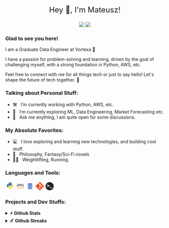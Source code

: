 <p align="center" style="font-size: 24px;">
    Hey 👋, I'm Mateusz! 
</p>

<p align="center">
  <img src="https://img.shields.io/badge/-LinkedIn-0e76a8?style=flat-square&logo=Linkedin&logoColor=white" href="https://www.linkedin.com/in/mfgrzybowski/">
  <img src="https://img.shields.io/badge/My%20Website-8A2BE2" href="https://mattg-bci.github.io/Personal-Website/">
</p>

### Glad to see you here!

I am a Graduate Data Engineer at Vortexa 🚀

I have a passion for problem-solving and learning, driven by the goal of challenging myself, with a strong foundation in Python, AWS, etc.

Feel free to connect with me for all things tech or just to say hello! Let's shape the future of tech together. 🌟

### Talking about Personal Stuff:

- 🛠 &nbsp; I’m currently working with Python, AWS, etc.
- 🚀 &nbsp; I’m currently exploring ML, Data Engineering, Market Forecasting etc.
- 💬 &nbsp; Ask me anything, I am quite open for some discussions.

### My Absolute Favorites:

- 💻 &nbsp; I love exploring and learning new technologies, and building cool stuff.
- 📰 &nbsp; Philosophy, Fantasy/Sci-Fi novels
- 🏋️‍♀️ &nbsp; Weightlifting, Running.

### Languages and Tools:

<code><img height="30" src="https://raw.githubusercontent.com/github/explore/80688e429a7d4ef2fca1e82350fe8e3517d3494d/topics/python/python.png" alt="python"></code>
<code><img height="27" src="https://raw.githubusercontent.com/github/explore/80688e429a7d4ef2fca1e82350fe8e3517d3494d/topics/aws/aws.png" alt="aws"></code>
<code><img height="27" src="https://raw.githubusercontent.com/github/explore/80688e429a7d4ef2fca1e82350fe8e3517d3494d/topics/sql/sql.png" alt="sql"></code>
<code><img height="27" src="https://raw.githubusercontent.com/devicons/devicon/master/icons/git/git-original.svg" alt="git"></code>
<code><img height="27" src="https://raw.githubusercontent.com/github/explore/80688e429a7d4ef2fca1e82350fe8e3517d3494d/topics/terminal/terminal.png" alt="terminal"></code>

### Projects and Dev Stuffs:

<details>
  <summary><b>⚡ Github Stats</b></summary>

  <br />
  <img height="180em" src="https://github-readme-stats.vercel.app/api?username=MattG-bci&show_icons=true&hide_border=true&&count_private=true&include_all_commits=true" />
  <img height="180em" src="https://github-readme-stats.vercel.app/api/top-langs/?username=MattG-bci&exclude_repo=KNN-Image-Classification&show_icons=true&hide_border=true&layout=compact&langs_count=8"/>
</details>

<details>
  <summary><b>☄️ Github Streaks</b></summary>

  <br />
  <img height="180em" src="https://github-readme-streak-stats.herokuapp.com/?user=MattG-bci&hide_border=true" />
</details>

